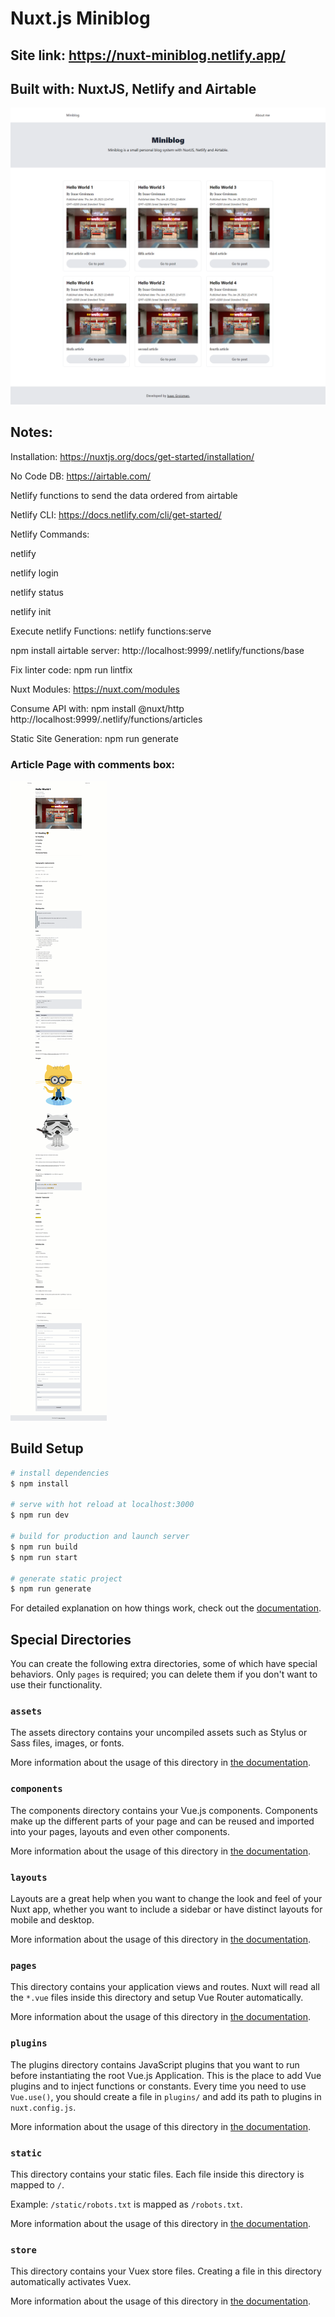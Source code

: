 # Nuxt.js Miniblog

## Site link: https://nuxt-miniblog.netlify.app/

## Built with: NuxtJS, Netlify and Airtable


![Main](https://raw.githubusercontent.com/Grois333/Nuxt.js-Miniblog/master/site%20images/front%20page.png)

## Notes:

Installation:
https://nuxtjs.org/docs/get-started/installation/



No Code DB:
https://airtable.com/


Netlify functions to send the data ordered from airtable

Netlify CLI:
https://docs.netlify.com/cli/get-started/



Netlify Commands:

netlify

netlify login

netlify status

netlify init



Execute netlify Functions:
netlify functions:serve

npm install airtable
server: http://localhost:9999/.netlify/functions/base

Fix linter code:
npm run lintfix


Nuxt Modules:
https://nuxt.com/modules


Consume API with:
npm install @nuxt/http 
http://localhost:9999/.netlify/functions/articles


Static Site Generation:
npm run generate


### Article Page with comments box:

![article](https://raw.githubusercontent.com/Grois333/Nuxt.js-Miniblog/master/site%20images/FireShot%20Capture%20427%20-%20Hello%20World%201%20-%20nuxt-miniblog.netlify.app.png)


## Build Setup

```bash
# install dependencies
$ npm install

# serve with hot reload at localhost:3000
$ npm run dev

# build for production and launch server
$ npm run build
$ npm run start

# generate static project
$ npm run generate
```

For detailed explanation on how things work, check out the [documentation](https://nuxtjs.org).

## Special Directories

You can create the following extra directories, some of which have special behaviors. Only `pages` is required; you can delete them if you don't want to use their functionality.

### `assets`

The assets directory contains your uncompiled assets such as Stylus or Sass files, images, or fonts.

More information about the usage of this directory in [the documentation](https://nuxtjs.org/docs/2.x/directory-structure/assets).

### `components`

The components directory contains your Vue.js components. Components make up the different parts of your page and can be reused and imported into your pages, layouts and even other components.

More information about the usage of this directory in [the documentation](https://nuxtjs.org/docs/2.x/directory-structure/components).

### `layouts`

Layouts are a great help when you want to change the look and feel of your Nuxt app, whether you want to include a sidebar or have distinct layouts for mobile and desktop.

More information about the usage of this directory in [the documentation](https://nuxtjs.org/docs/2.x/directory-structure/layouts).

### `pages`

This directory contains your application views and routes. Nuxt will read all the `*.vue` files inside this directory and setup Vue Router automatically.

More information about the usage of this directory in [the documentation](https://nuxtjs.org/docs/2.x/get-started/routing).

### `plugins`

The plugins directory contains JavaScript plugins that you want to run before instantiating the root Vue.js Application. This is the place to add Vue plugins and to inject functions or constants. Every time you need to use `Vue.use()`, you should create a file in `plugins/` and add its path to plugins in `nuxt.config.js`.

More information about the usage of this directory in [the documentation](https://nuxtjs.org/docs/2.x/directory-structure/plugins).

### `static`

This directory contains your static files. Each file inside this directory is mapped to `/`.

Example: `/static/robots.txt` is mapped as `/robots.txt`.

More information about the usage of this directory in [the documentation](https://nuxtjs.org/docs/2.x/directory-structure/static).

### `store`

This directory contains your Vuex store files. Creating a file in this directory automatically activates Vuex.

More information about the usage of this directory in [the documentation](https://nuxtjs.org/docs/2.x/directory-structure/store).
